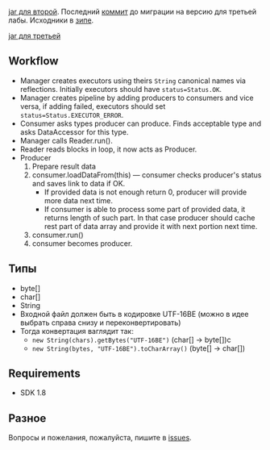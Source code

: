 
[jar для второй](https://drive.google.com/open?id=1enFfHAl7KUx4K1PzqRLcS9pBKdzfvK_6). 
Последний [коммит](https://github.com/kystyn/java/commit/251223acbfc958c7c4babe92bca1b11297c665df) 
до миграции на версию для третьей лабы.
Исходники в [зипе](https://drive.google.com/open?id=1lqTLf8e7UtFzXiJ1Y8C7SndcxpFdaFU8).

[jar для третьей](https://drive.google.com/open?id=141uUtj4LnfpcM8gN7_uGYpYSgb128WdG)

## Workflow

- Manager creates executors using theirs ```String``` canonical names via reflections. Initially executors should have ```status=Status.OK```.
- Manager creates pipeline by adding producers to consumers and vice versa, if adding failed, executors should set ```status=Status.EXECUTOR_ERROR```. 
- Consumer asks types producer can produce. 
Finds acceptable type and asks DataAccessor for this type.
- Manager calls Reader.run().
- Reader reads blocks in loop, it now acts as Producer.
- Producer
   1. Prepare result data
   2. consumer.loadDataFrom(this) &mdash; 
   consumer checks producer's status and saves link to data if OK.
      - If provided data is not enough return 0, producer will provide more data next time.
      - If consumer is able to process some part of provided data, 
      it returns length of such part. In that case producer should cache 
      rest part of data array and provide it with next portion next time.
   3. consumer.run()
   4. consumer becomes producer.
   
   
## Типы
- byte[]
- char[]
- String
- Входной файл должен быть в кодировке UTF-16BE
(можно в идее выбрать справа снизу и переконвертировать)
- Тогда конвертация ваглядит так:
    - ```new String(chars).getBytes("UTF-16BE")``` (char\[\] -> byte\[\])c
    - ```new String(bytes, "UTF-16BE").toCharArray()``` (byte\[\] -> char\[\])


## Requirements

- SDK 1.8

## Разное

Вопросы и пожелания, пожалуйста, пишите в [issues](https://github.com/kystyn/java/issues).
